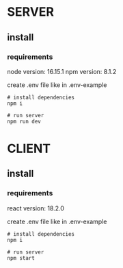 # SERVER

## install

### requirements

node version: 16.15.1
npm version: 8.1.2

create .env file like in .env-example

```shell script
# install dependencies
npm i

# run server
npm run dev
```

# CLIENT

## install

### requirements

react version: 18.2.0

create .env file like in .env-example

```shell script
# install dependencies
npm i

# run server
npm start
```
